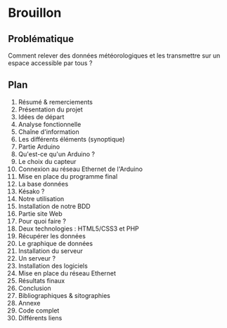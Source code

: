 # Brouillon

## Problématique
Comment relever des données météorologiques et les transmettre sur un espace accessible par tous ?

## Plan

1. Résumé & remerciements
2. Présentation du projet
  1. Idées de départ
  2. Analyse fonctionnelle
  3. Chaîne d'information
  4. Les différents éléments (synoptique)
3. Partie Arduino
  1. Qu'est-ce qu'un Arduino ?
  2. Le choix du capteur
  3. Connexion au réseau Ethernet de l'Arduino
  4. Mise en place du programme final
4. La base données
  1. Késako ?
  3. Notre utilisation
  4. Installation de notre BDD
5. Partie site Web
  1. Pour quoi faire ?
  2. Deux technologies : HTML5/CSS3 et PHP
  3. Récupérer les données
  3. Le graphique de données
6. Installation du serveur
  1. Un serveur ?
  2. Installation des logiciels
  3. Mise en place du réseau Ethernet
7. Résultats finaux
8. Conclusion
9. Bibliographiques & sitographies
10. Annexe
  1. Code complet
  2. Différents liens